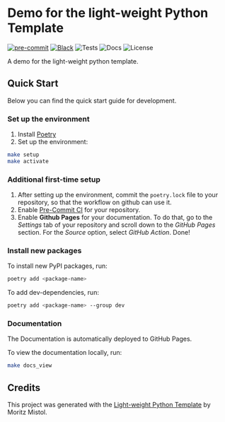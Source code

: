 # Demo for the light-weight Python Template

[![pre-commit](https://img.shields.io/badge/pre--commit-enabled-brightgreen?logo=pre-commit&logoColor=white&style=for-the-badge)][pre-commit]
[![Black](https://img.shields.io/static/v1?label=code%20style&message=black&color=black&style=for-the-badge)][black]
![Tests](https://img.shields.io/github/actions/workflow/status/MoritzM00/python-template-demo/test.yaml?style=for-the-badge&label=Tests)
![Docs](https://img.shields.io/github/actions/workflow/status/MoritzM00/python-template-demo/deploy_docs.yaml?style=for-the-badge&label=Docs)
![License](https://img.shields.io/github/license/MoritzM00/python-template-demo?style=for-the-badge)

[pre-commit]: https://github.com/pre-commit/pre-commit
[black]: https://github.com/psf/black

A demo for the light-weight python template.

## Quick Start

Below you can find the quick start guide for development.

### Set up the environment

1. Install [Poetry](https://python-poetry.org/docs/#installation)
2. Set up the environment:

```bash
make setup
make activate
```

### Additional first-time setup

1. After setting up the environment, commit the `poetry.lock` file to your repository, so that the workflow on github can use it.
2. Enable [Pre-Commit CI](https://pre-commit.ci/) for your repository.
3. Enable **Github Pages** for your documentation.
   To do that, go to the _Settings_ tab of your repository and scroll down to the _GitHub Pages_ section.
   For the _Source_ option, select _GitHub Action_. Done!

### Install new packages

To install new PyPI packages, run:

```bash
poetry add <package-name>
```

To add dev-dependencies, run:

```bash
poetry add <package-name> --group dev
```

### Documentation

The Documentation is automatically deployed to GitHub Pages.

To view the documentation locally, run:

```bash
make docs_view
```

## Credits

This project was generated with the [Light-weight Python Template](https://github.com/MoritzM00/python-template) by Moritz Mistol.
